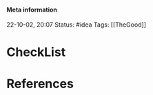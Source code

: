 #### Meta information
22-10-02, 20:07
Status: #idea
Tags: [[TheGood]]





# CheckList







# References
